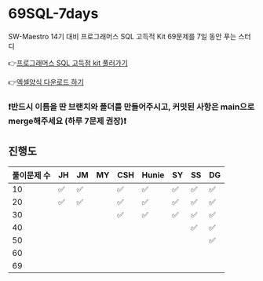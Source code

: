 # 69SQL-7days

SW-Maestro 14기 대비 프로그래머스 SQL 고득적 Kit 69문제를 7일 동안 푸는 스터디

👉[프로그래머스 SQL 고득점 kit 풀러가기](https://school.programmers.co.kr/learn/challenges?tab=sql_practice_kit)

👉[엑셀양식 다운로드 하기](https://docs.google.com/spreadsheets/d/1QXTwCkL-f9BbYO15qe2NCnqzQ03vuOh2ZA_nmWpZCCo/edit#gid=232438775)

### ❗️반드시 이름을 딴 브랜치와 폴더를 만들어주시고, 커밋된 사항은 main으로 merge해주세요 (하루 7문제 권장)❗️

## 진행도

| 풀이문제 수 | JH  | JM  | MY  | CSH | Hunie | SY  | SS  | DG  |
| ----------- | --- | --- | --- | --- | ----- | --- | --- | --- |
| 10          | ✅  | ✅  |     | ✅  | ✅    | ✅  | ✅  | ✅  |
| 20          | ✅  | ✅  |     | ✅  | ✅    | ✅  | ✅  | ✅  |
| 30          |     |     |     | ✅  | ✅    | ✅  | ✅  | ✅  |
| 40          |     |     |     |     |       |     | ✅  | ✅  |
| 50          |     |     |     |     |       |     |     | ✅  |
| 60          |     |     |     |     |       |     |     |     |
| 69          |     |     |     |     |       |     |     |     |
